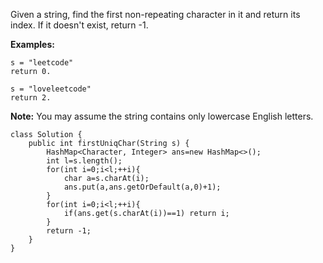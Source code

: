 Given a string, find the first non-repeating character in it and return its index. If it doesn't exist, return -1.

**Examples:**

```
s = "leetcode"
return 0.

s = "loveleetcode"
return 2.
```

 

**Note:** You may assume the string contains only lowercase English letters.

```
class Solution {
    public int firstUniqChar(String s) {
        HashMap<Character, Integer> ans=new HashMap<>();
        int l=s.length();
        for(int i=0;i<l;++i){
            char a=s.charAt(i);
            ans.put(a,ans.getOrDefault(a,0)+1);
        }
        for(int i=0;i<l;++i){
            if(ans.get(s.charAt(i))==1) return i;
        }
        return -1;
    }
}
```


